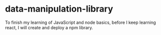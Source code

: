 # data-manipulation-library
To finish my learning of JavaScript and node basics, before I keep learning react, I will create and deploy a npm library.
